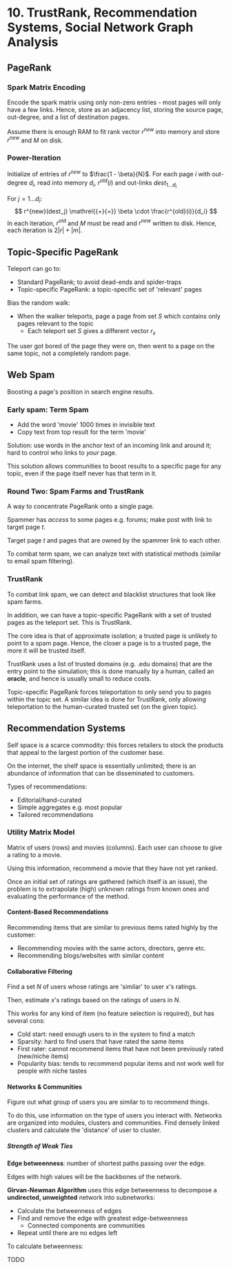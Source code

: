 # 10. TrustRank, Recommendation Systems, Social Network Graph Analysis

## PageRank

### Spark Matrix Encoding

Encode the spark matrix using only non-zero entries - most pages will only have a few links. Hence, store as an adjacency list, storing the source page, out-degree, and a list of destination pages.

Assume there is enough RAM to fit rank vector $r^{new}$ into memory and store $r^{new}$ and $M$ on disk.

### Power-Iteration

Initialize of entries of $r^{new}$ to $\frac{1 - \beta}{N}$. For each page $i$ with out-degree $d_i$, read into memory $d_i$, $r^{old}(i)$ and out-links $dest_{1 \dots d_i}$

For $j = 1 \dots d_i$:
$$
r^{new}(dest_j) \mathrel{{+}{=}} \beta \cdot \frac{r^{old}(i)}{d_i}
$$
In each iteration, $r^{old}$ and $M$ must be read and $r^{new}$ written to disk. Hence, each iteration is $2|r| + |m|$.

## Topic-Specific PageRank

Teleport can go to:

- Standard PageRank; to avoid dead-ends and spider-traps
- Topic-specific PageRank: a topic-specific set of 'relevant' pages

Bias the random walk:

- When the walker teleports, page a page from set $S$ which contains only pages relevant to the topic
  - Each teleport set $S$ gives a different vector $r_s$

The user got bored of the page they were on, then went to a page on the same topic, not a completely random page.

## Web Spam

Boosting a page's position in search engine results.

### Early spam: Term Spam

- Add the word 'movie' 1000 times in invisible text
- Copy text from top result for the term 'movie'

Solution: use words in the anchor text of an incoming link and around it; hard to control who links to *your* page.

This solution allows communities to boost results to a specific page for any topic, even if the page itself never has that term in it.

### Round Two: Spam Farms and TrustRank

A way to concentrate PageRank onto a single page.

Spammer has *access* to some pages e.g. forums; make post with link to target page $t$.

Target page $t$ and pages that are owned by the spammer link to each other.

To combat term spam, we can analyze text with statistical methods (similar to email spam filtering).

### TrustRank

To combat link spam, we can detect and blacklist structures that look like spam farms.

In addition, we can have a topic-specific PageRank with a set of trusted pages as the teleport set. This is TrustRank.

The core idea is that of approximate isolation; a trusted page is unlikely to point to a spam page. Hence, the closer a page is to a trusted page, the more it will be trusted itself.

TrustRank uses a list of trusted domains (e.g. .edu domains) that are the entry point to the simulation; this is done manually by a human, called an **oracle**, and hence is usually small to reduce costs.

Topic-specific PageRank forces teleportation to only send you to pages within the topic set. A similar idea is done for TrustRank, only allowing teleportation to the human-curated trusted set (on the given topic).

## Recommendation Systems

Self space is a scarce commodity: this forces retailers to stock the products that appeal to the largest portion of the customer base.

On the internet, the shelf space is essentially unlimited; there is an abundance of information that can be disseminated to customers.

Types of recommendations:

- Editorial/hand-curated
- Simple aggregates e.g. most popular
- Tailored recommendations

### Utility Matrix Model

Matrix of users (rows) and movies (columns). Each user can choose to give a rating to a movie.

Using this information, recommend a movie that they have not yet ranked.

Once an initial set of ratings are gathered (which itself is an issue), the problem is to extrapolate (high) unknown ratings from known ones and evaluating the performance of the method.

#### Content-Based Recommendations

Recommending items that are similar to previous items rated highly by the customer:

- Recommending movies with the same actors, directors, genre etc.
- Recommending blogs/websites with similar content

#### Collaborative Filtering

Find a set $N$ of users whose ratings are 'similar' to user $x$'s ratings.

Then, estimate $x$'s ratings based on the ratings of users in $N$.

This works for any kind of item (no feature selection is required), but has several cons:

- Cold start: need enough users to in the system to find a match
- Sparsity: hard to find users that have rated the same items
- First rater: cannot recommend items that have not been previously rated (new/niche items)
- Popularity bias: tends to recommend popular items and not work well for people with niche tastes

#### Networks & Communities

Figure out what group of users you are similar to to recommend things.

To do this, use information on the type of users you interact with. Networks are organized into modules, clusters and communities. Find densely linked clusters and calculate the 'distance' of user to cluster.

##### Strength of Weak Ties

**Edge betweenness**: number of shortest paths passing over the edge.

Edges with high values will be the backbones of the network.

**Girvan-Newman Algorithm** uses this edge betweenness to decompose a **undirected, unweighted** network into subnetworks:

- Calculate the betweenness of edges
- Find and remove the edge with greatest edge-betweenness
  - Connected components are communities
- Repeat until there are no edges left

To calculate betweenness:

TODO